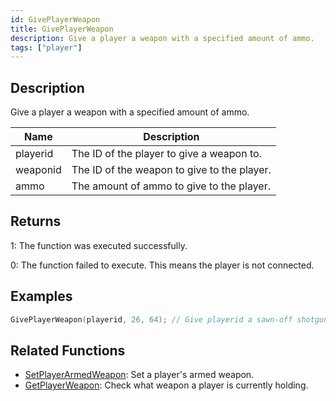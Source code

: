```yaml
---
id: GivePlayerWeapon
title: GivePlayerWeapon
description: Give a player a weapon with a specified amount of ammo.
tags: ["player"]
---
```


## Description

Give a player a weapon with a specified amount of ammo.

| Name     | Description                                 |
| -------- | ------------------------------------------- |
| playerid | The ID of the player to give a weapon to.   |
| weaponid | The ID of the weapon to give to the player. |
| ammo     | The amount of ammo to give to the player.   |

## Returns

1: The function was executed successfully.

0: The function failed to execute. This means the player is not connected.

## Examples

```c
GivePlayerWeapon(playerid, 26, 64); // Give playerid a sawn-off shotgun with 64 ammo
```

## Related Functions

- [SetPlayerArmedWeapon](SetPlayerArmedWeapon.md): Set a player's armed weapon.
- [GetPlayerWeapon](GetPlayerWeapon.md): Check what weapon a player is currently holding.
